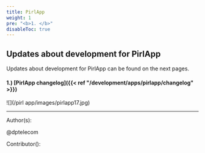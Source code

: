 ```yaml
---
title: PirlApp
weight: 1
pre: "<b>1. </b>"
disableToc: true
---
```


## Updates about development for PirlApp

Updates about development for PirlApp can be found on the next pages.

#### 1.) [PirlApp changelog]({{< ref "/development/apps/pirlapp/changelog" >}})




![](/pirl app/images/pirlapp17.jpg)













---
Author(s):

@dptelecom

Contributor():
